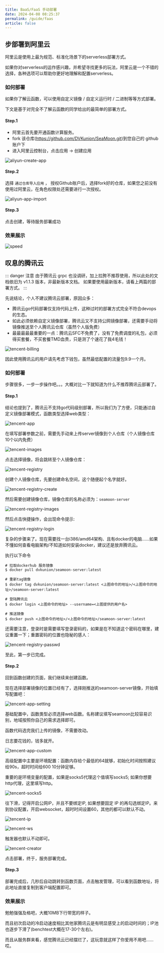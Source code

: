 ```yaml
---
title: BaaS/FaaS 手动部署
date: 2024-04-08 08:25:37
permalink: /guide/faas
article: false
---
```


## 步部署到阿里云

阿里云是使用上最为规范、标准化场景下的serverless部署方式。

如果你对serverless的运作感兴趣，并希望寻找更多的玩法，阿里云是一个不错的选择，各种选项可以帮助你更好地理解和配置serverless。

### 如何部署

如果你了解云函数，可以使用自定义镜像 / 自定义运行时 / 二进制等等方式部署。

下文是基于对完全不了解云函数的同学给出的最简单的部署方式。

#### Step.1

+ 阿里云首先要开通函数计算服务。
+ fork 该仓库(https://github.com/DVKunion/SeaMoon.git)到您自己的 github 账户下
+ 进入阿里云控制台，点击应用 -> 创建应用

![aliyun-create-app](https://seamoon.oss-cn-hangzhou.aliyuncs.com/66d81e68e1fa4ef9b8aa3775b4957552.png)

#### Step.2

选择 `通过仓库导入应用` ， 授权Github账户后，选择fork好的仓库，如果您之前没有使用过阿里云，在角色权限处还需要进行一次授权。

![aliyun-app-import](https://seamoon.oss-cn-hangzhou.aliyuncs.com/d00b5116362d47cdb429f91e48ab2d3a.png)

#### Step.3

点击创建，等待服务部署成功

### 效果展示
![speed](https://seamoon.oss-cn-hangzhou.aliyuncs.com/7bfff588795a4e41b488694ad4eb5153.png)


## 叹息的腾讯云

::: danger 注意
由于腾讯云 grpc 也没调研，加上拉胯不推荐使用，所以此处的文档依旧为 v1.1.3 版本，非最新版本文档。
如果要使用最新版本，请看上两篇的部署方式。
:::

先说结论，个人不建议腾讯云部署，原因众多：

+ 腾讯云go代码部署仅支持代码上传，这种过时的部署方式完全不符合devops的生态。
+ 如此必须依赖自定义镜像部署，腾讯云又不支持公网镜像部署，还需要手动将镜像推送至个人腾讯云仓库（虽然个人版免费）
+ 最最最最最重要的一点：腾讯云SFC不免费了，没有了免费调度的礼包，必须得买套餐，不买套餐TMD血贵，只是测了个速花了我4毛钱！

![tencent-billing](https://seamoon.oss-cn-hangzhou.aliyuncs.com/e2929ffbf39a4e9f92539ecd79db1f8e.png)

因此使用腾讯云的用户请先考虑下钱包，虽然最低配置的流量包9.9一个月。

### 如何部署

步骤很多，一步一步操作吧。。。大概对比一下就知道为什么不推荐腾讯云部署了。

#### Step.1

结论也提到了，腾讯云不支持go代码级别部署，所以我们为了方便，只能通过自定义镜像部署模式，函数类型选择web类型：

![tencent-app](https://seamoon.oss-cn-hangzhou.aliyuncs.com/2cedc6b7287f414f927a483049d59a19.png)

在填写部署参数之前，需要先手动来上传server镜像到个人仓库（个人镜像仓库10个以内免费）

![tencent-images](https://seamoon.oss-cn-hangzhou.aliyuncs.com/31501cea0bf740c1bf061218581c92f2.png)

点击选择镜像，将会跳转至个人镜像仓库：

![tencent-registry](https://seamoon.oss-cn-hangzhou.aliyuncs.com/8b6bf3ff3c4849cfa0bdc3ab9a1e3d44.png)

创建个人镜像仓库，先要创建命名空间，这个随便起个名字就好。

![tencent-registry-create](https://seamoon.oss-cn-hangzhou.aliyuncs.com/46f890741dcf4fefbd1091859caa3a2c.png)

然后需要创建镜像仓库，镜像仓库的名称必须为：`seamoon-server`

![tencent-registry-images](https://seamoon.oss-cn-hangzhou.aliyuncs.com/bf8e425ba0144ae3b357c73b97545905.png)

然后点击快捷操作，会出现命令提示:

![tencent-registry-login](https://seamoon.oss-cn-hangzhou.aliyuncs.com/24166d0e0d854435ae66153fa88e2252.png)

复杂的步骤来了。现在需要找一台i386/amd64架构、且有docker的电脑......如果不懂如何查看电脑架构/不知道如何安装docker，建议还是放弃腾讯云。

执行以下命令

```shell
# 拉取dockerhub 服务镜像
$ docker pull dvkunion/seamoon-server:latest

# 重新tag镜像
$ docker tag dvkunion/seamoon-server:latest <上图命令的地址>/<上图命令的地址>/seamoon-server:latest

# 登陆腾讯云
$ docker login <上图命令的地址> --username=<上图提供的用户名>

# 推送镜像
$ docker push <上图命令的地址>/<上图命令的地址>/seamoon-server:latest
```

还需要注意，登录时是需要填写登录密码的，如果是在不知道这个密码在哪里，建议重置一下；重置密码的位置也隐秘的感人：

![tencent-registry-passwd](https://seamoon.oss-cn-hangzhou.aliyuncs.com/efefb1d95a5a48929186b41b9da1af0d.png)

至此，第一步已完成。

#### Step.2

回到函数创建的页面，我们继续来创建函数。

现在选择部署镜像的位置已经有了，选择刚推送的seamoon-server镜像，开始填写配置吧：

![tencent-app-setting](https://seamoon.oss-cn-hangzhou.aliyuncs.com/ff6e2d4d1e904798a8f6a5102e861318.png)

基础配置中，函数类型必须选择web函数。名称建议填写seamoon比较容易识别，地域按照你自己的需求选择即可。

函数代码选完我们上传的镜像，不需要改动。

日志要花钱的，钱多就开。

![tencent-app-custom](https://seamoon.oss-cn-hangzhou.aliyuncs.com/9e606f6b3a06428dbbaeda4ff51000ef.png)

高级配置中主要是环境配置：函数内存给个最低的64就够，初始化时间按照建议给90s，超时时间给600 10分钟足够。

重要的是环境变量的配置，如果是socks5代理这个值填写socks5; 如果你想要http代理，这里填写http。

![tencent-socks5](https://seamoon.oss-cn-hangzhou.aliyuncs.com/c846ef2987a845b09f8bfd07aa800d6a.png)

往下滑，记得开启公网IP，并且不要绑定IP, 如果想要固定 IP 的再勾选绑定IP。来到协议配置，开启websocket，超时时间设置60，其他的都可以默认不动。

![tencent-ip](https://seamoon.oss-cn-hangzhou.aliyuncs.com/1f4dcff644dd4a0f836d6a62f1633295.png)

![tencent-ws](https://seamoon.oss-cn-hangzhou.aliyuncs.com/f140dcd5a43f41bfb3bef8f7db540dc0.png)

触发器也默认不动即可。

![tencent-creator](https://seamoon.oss-cn-hangzhou.aliyuncs.com/ae6824b540414859ad634f35332f9c79.png)

点击部署，终于，服务部署完成。

#### Step.3

部署完成后，几秒后自动跳转到函数页面，点击触发管理，可以看到函数地址，将此地址直接复制到客户端配置即可。

### 效果展示

勉勉强强及格吧，大概10MB下行带宽的样子。

而且初次启动的冷启动速度相比其他家腾讯云是有明显感受上的启动时间的；IP池也逐步下滑了(benchtest大概在17-30个左右)。

而且从服务群来看，感觉腾讯云已经摆烂了，这玩意就这样了你爱用不用吧......哎。

